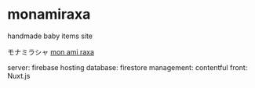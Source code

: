 # monamiraxa
handmade baby items site

モナミラシャ
[mon ami raxa](https://picbabun.com/monamiraxa)

server: firebase hosting
database: firestore
management: contentful
front: Nuxt.js


